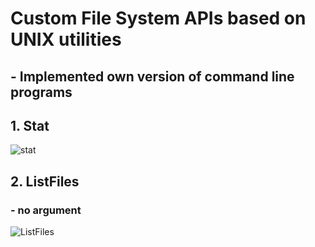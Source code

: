 # Custom File System APIs based on UNIX utilities
## - Implemented own version of command line programs

## 1. Stat
![stat](https://user-images.githubusercontent.com/76514241/119773294-6544ab80-befb-11eb-95ec-b86c62dce930.PNG)

## 2. ListFiles
### - no argument
![ListFiles](https://user-images.githubusercontent.com/76514241/119773359-7c839900-befb-11eb-8134-ccc4679f7c78.PNG)
